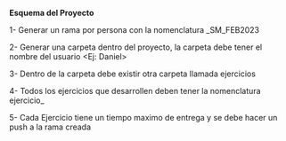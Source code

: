 **Esquema del Proyecto**

1- Generar un rama por persona con la nomenclatura <nombre del usuario>_SM_FEB2023

2- Generar una carpeta dentro del proyecto, la carpeta debe tener el nombre del usuario <Ej: Daniel>

3- Dentro de la carpeta debe existir otra carpeta llamada ejercicios

4- Todos los ejercicios que desarrollen deben tener la nomenclatura ejercicio_<numero del ejercicio>

5- Cada Ejercicio tiene un tiempo maximo de entrega y se debe hacer un push a la rama creada
